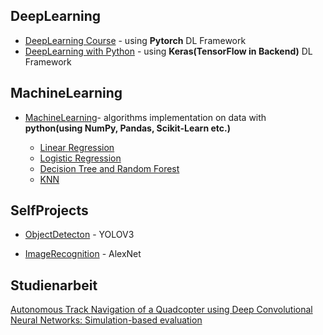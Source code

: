 ## DeepLearning

* [DeepLearning Course](https://github.com/anish-pratheepkumar/GitDeepLearningStudy/tree/master/DeepLearningCourse-Uni) -  using **Pytorch** DL Framework
* [DeepLearning with Python](https://github.com/anish-pratheepkumar/GitDeepLearningStudy/tree/master/DeepLearningWithPython) -  using **Keras(TensorFlow in Backend)** DL Framework

## MachineLearning

* [MachineLearning](https://github.com/anish-pratheepkumar/AI-Machine-Learning-and-Deep-Learning/tree/master/MachineLearning)- algorithms implementation on data with **python(using NumPy, Pandas, Scikit-Learn etc.)**

  - [Linear Regression](https://github.com/anish-pratheepkumar/AI-Machine-Learning-and-Deep-Learning/tree/master/MachineLearning/01-LinearRegression)
  - [Logistic Regression](https://github.com/anish-pratheepkumar/AI-Machine-Learning-and-Deep-Learning/tree/master/MachineLearning/02-LogisticRegression)
  - [Decision Tree and Random Forest](https://github.com/anish-pratheepkumar/AI-Machine-Learning-and-Deep-Learning/tree/master/MachineLearning/03-DecisionTrees%26RandomForest)
  - [KNN](https://github.com/anish-pratheepkumar/AI-Machine-Learning-and-Deep-Learning/tree/master/MachineLearning/04-KNN)

## SelfProjects
* [ObjectDetecton](https://github.com/anish-pratheepkumar/AI-Machine-Learning-and-Deep-Learning/tree/master/SelfProjects/ObjectDetection) - YOLOV3

* [ImageRecognition](https://github.com/anish-pratheepkumar/AI-Machine-Learning-and-Deep-Learning/tree/master/SelfProjects/ImageRecognition/AlexNet) - AlexNet

## Studienarbeit
[Autonomous Track Navigation of a Quadcopter using Deep Convolutional Neural Networks: Simulation-based evaluation ](https://github.com/anish-pratheepkumar/AI-Machine-Learning-and-Deep-Learning/tree/master/Studienarbeit)





